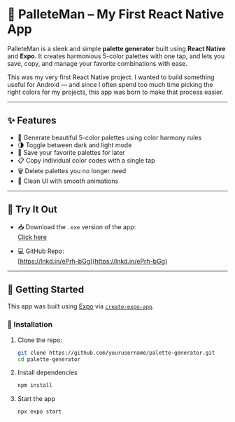 # 🎨 PalleteMan – My First React Native App

PalleteMan is a sleek and simple **palette generator** built using **React Native** and **Expo**. It creates harmonious 5-color palettes with one tap, and lets you save, copy, and manage your favorite combinations with ease.

This was my very first React Native project. I wanted to build something useful for Android — and since I often spend too much time picking the right colors for my projects, this app was born to make that process easier.

---

## ✨ Features

- 🌈 Generate beautiful 5-color palettes using color harmony rules
- 🌗 Toggle between dark and light mode
- 💾 Save your favorite palettes for later
- 📋 Copy individual color codes with a single tap
- 🗑️ Delete palettes you no longer need
- 💫 Clean UI with smooth animations

---

## 📲 Try It Out

- 📥 Download the `.exe` version of the app:  
  [Click here](https://lnkd.in/e4gbKa_t)

- 💻 GitHub Repo:  
  [https://lnkd.in/ePrh-bGg](https://lnkd.in/ePrh-bGg)

---

## 🚀 Getting Started

This app was built using [Expo](https://expo.dev) via [`create-expo-app`](https://www.npmjs.com/package/create-expo-app).

### 🔧 Installation

1. Clone the repo:

   ```bash
   git clone https://github.com/yourusername/palette-generator.git
   cd palette-generator


1. Install dependencies

   ```bash
   npm install
   ```

2. Start the app

   ```bash
   npx expo start
   ```

